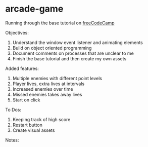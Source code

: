 # arcade-game
Running through the base tutorial on [freeCodeCamp](https://www.youtube.com/watch?v=7BHs1BzA4fs)

Objectives: 
1. Understand the window event listener and animating elements
2. Build on object oriented programming 
3. Document comments on processes that are unclear to me
4. Finish the base tutorial and then create my own assets

Added features: 
1. Multiple enemies with different point levels
2. Player lives, extra lives at intervals
3. Increased enemies over time
4. Missed enemies takes away lives
5. Start on click

To Dos:
1. Keeping track of high score
2. Restart button
3. Create visual assets


Notes: 